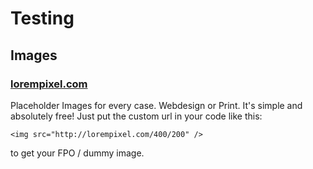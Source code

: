 # Testing


## Images


### [lorempixel.com](http://lorempixel.com/)

Placeholder Images for every case. Webdesign or Print. It's simple and absolutely free! Just put the custom url in your code like this:

	<img src="http://lorempixel.com/400/200" />

to get your FPO / dummy image.